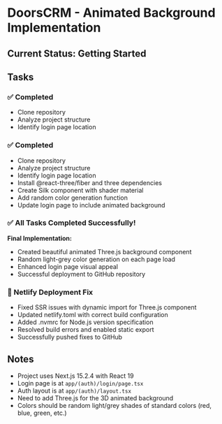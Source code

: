 # DoorsCRM - Animated Background Implementation

## Current Status: Getting Started

## Tasks

### ✅ Completed
- Clone repository
- Analyze project structure
- Identify login page location

### ✅ Completed
- Clone repository
- Analyze project structure
- Identify login page location
- Install @react-three/fiber and three dependencies
- Create Silk component with shader material
- Add random color generation function
- Update login page to include animated background

### ✅ All Tasks Completed Successfully!

**Final Implementation:**
- Created beautiful animated Three.js background component
- Random light-grey color generation on each page load
- Enhanced login page visual appeal
- Successful deployment to GitHub repository

### 🔧 Netlify Deployment Fix
- Fixed SSR issues with dynamic import for Three.js component
- Updated netlify.toml with correct build configuration
- Added .nvmrc for Node.js version specification
- Resolved build errors and enabled static export
- Successfully pushed fixes to GitHub

## Notes
- Project uses Next.js 15.2.4 with React 19
- Login page is at `app/(auth)/login/page.tsx`
- Auth layout is at `app/(auth)/layout.tsx`
- Need to add Three.js for the 3D animated background
- Colors should be random light/grey shades of standard colors (red, blue, green, etc.)
